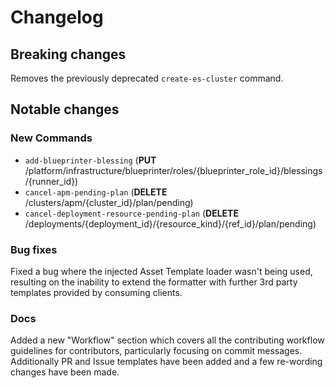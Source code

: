 # Changelog

## Breaking changes

Removes the previously deprecated `create-es-cluster` command.

## Notable changes

### New Commands

- `add-blueprinter-blessing` (**PUT** /platform/infrastructure/blueprinter/roles/{blueprinter_role_id}/blessings/{runner_id})
- `cancel-apm-pending-plan` (**DELETE** /clusters/apm/{cluster_id}/plan/pending)
- `cancel-deployment-resource-pending-plan` (**DELETE** /deployments/{deployment_id}/{resource_kind}/{ref_id}/plan/pending)

### Bug fixes

Fixed a bug where the injected Asset Template loader wasn't being used, resulting on the inability to extend the formatter with further 3rd party templates provided by consuming clients.

### Docs

Added a new "Workflow" section which covers all the contributing workflow guidelines for contributors, particularly focusing on commit messages.
Additionally PR and Issue templates have been added and a few re-wording changes have been made.
